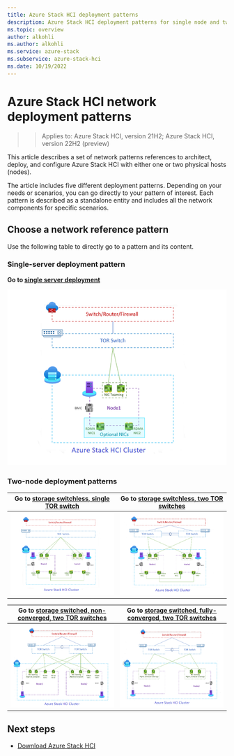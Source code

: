 ```yaml
---
title: Azure Stack HCI deployment patterns
description: Azure Stack HCI deployment patterns for single node and two node clusters
ms.topic: overview
author: alkohli
ms.author: alkohli
ms.service: azure-stack
ms.subservice: azure-stack-hci
ms.date: 10/19/2022
---
```


# Azure Stack HCI network deployment patterns

> > Applies to: Azure Stack HCI, version 21H2; Azure Stack HCI, version 22H2 (preview)

This article describes a set of network patterns references to architect, deploy, and configure Azure Stack HCI with either one or two physical hosts (nodes).

The article includes five different deployment patterns. Depending on your needs or scenarios, you can go directly to your pattern of interest. Each pattern is described as a standalone entity and includes all the network components for specific scenarios.

## Choose a network reference pattern

Use the following table to directly go to a pattern and its content.

### Single-server deployment pattern

**Go to [single server deployment](single-server-switchless.md)**

![Diagram showing single-server deployment pattern](media/plan-deployment/single-server-switchless.png)

### Two-node deployment patterns

|Go to [storage switchless, single TOR switch](two-node-switchless-single-switch.md) |Go to [storage switchless, two TOR switches](two-node-switchless-two-switches.md)|
|---------|---------|
|![Diagram showing two-node storage switchless with single TOR switch](media/plan-deployment/two-node-switchless-single-switch.png) | ![Diagram showing two-node storage switchless with two TOR switches](media/plan-deployment/two-node-switchless-two-switches.png)|

|Go to [storage switched, non-converged, two TOR switches](two-node-switched-non-converged.md)    |Go to [storage switched, fully-converged, two TOR switches](two-node-switched-converged.md)       |
|---------|---------|
|![Diagram showing two-node storage switched, non-converged, two TOR switches ](media/plan-deployment/two-node-switched-non-converged.png)| ![Diagram showing two-node storage switched, fully converged, two TOR switches ](media/plan-deployment/two-node-switched-converged.png)|

## Next steps

- [Download Azure Stack HCI](https://azure.microsoft.com/products/azure-stack/hci/hci-download/)